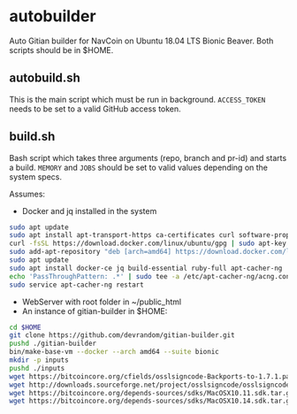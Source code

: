 # autobuilder
Auto Gitian builder for NavCoin on Ubuntu 18.04 LTS Bionic Beaver. Both scripts should be in $HOME.

## autobuild.sh
This is the main script which must be run in background. `ACCESS_TOKEN` needs to be set to a valid GitHub access token.

## build.sh
Bash script which takes three arguments (repo, branch and pr-id) and starts a build. `MEMORY` and `JOBS` should be set to valid values depending on the system specs.

Assumes:
- Docker and jq installed in the system
```bash
sudo apt update
sudo apt install apt-transport-https ca-certificates curl software-properties-common apt-cacher
curl -fsSL https://download.docker.com/linux/ubuntu/gpg | sudo apt-key add -
sudo add-apt-repository "deb [arch=amd64] https://download.docker.com/linux/ubuntu bionic stable"
sudo apt update
sudo apt install docker-ce jq build-essential ruby-full apt-cacher-ng
echo 'PassThroughPattern: .*' | sudo tee -a /etc/apt-cacher-ng/acng.conf
sudo service apt-cacher-ng restart
```
- WebServer with root folder in ~/public_html 
- An instance of gitian-builder in $HOME:
```bash
cd $HOME
git clone https://github.com/devrandom/gitian-builder.git
pushd ./gitian-builder
bin/make-base-vm --docker --arch amd64 --suite bionic
mkdir -p inputs
pushd ./inputs
wget https://bitcoincore.org/cfields/osslsigncode-Backports-to-1.7.1.patch
wget http://downloads.sourceforge.net/project/osslsigncode/osslsigncode/osslsigncode-1.7.1.tar.gz
wget https://bitcoincore.org/depends-sources/sdks/MacOSX10.11.sdk.tar.gz
wget https://bitcoincore.org/depends-sources/sdks/MacOSX10.14.sdk.tar.gz
```
